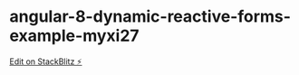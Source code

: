 # angular-8-dynamic-reactive-forms-example-myxi27

[Edit on StackBlitz ⚡️](https://stackblitz.com/edit/angular-8-dynamic-reactive-forms-example-myxi27)